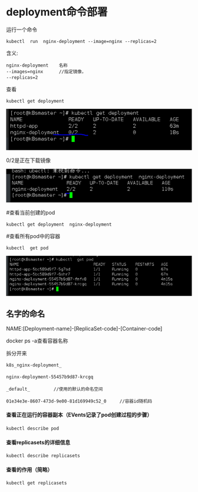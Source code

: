 #   deployment命令部署



运行一个命令

```
kubectl  run  nginx-deployment --image=nginx --replicas=2
```

含义:

```
nginx-deployment    名称
--images=nginx      //指定镜像，
--replicas=2
```

查看

```
kubectl get deployment 
```

![image-20191127111339918](image/image-20191127111339918.png)

0/2是正在下载镜像

![image-20191127111515092](image/image-20191127111515092.png)

#查看当前创建的pod

```
kubectl get deployment  nginx-deployment
```



#查看所有pod中的容器

```
kubectl  get pod
```

![image-20191127111750834](image/image-20191127111750834.png)





## 名字的命名

NAME:[Deployment-name]-[ReplicaSet-code]-[Container-code]

docker ps -a查看容器名称



拆分开来

```
k8s_nginx-deployment_

nginx-deployment-55457b9d87-krcgq

_default_         //使用的默认的命名空间

01e34e3e-8607-473d-9e00-81d169949c52_0     //容器id随机码
```



#### 查看正在运行的容器副本（EVents记录了pod创建过程的步骤）

```
kubectl describe pod
```



#### 查看replicasets的详细信息

```
kubectl describe replicasets
```

#### 查看的作用（简略）

```
kubectl get replicasets
```

